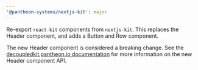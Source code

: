 ```yaml
---
'@pantheon-systems/nextjs-kit': major
---
```


Re-export `react-kit` components from `nextjs-kit`. This replaces the Header component, and adds a Button and Row component.

The new Header component is considered a breaking change. See the
[decoupledkit.pantheon.io documentation](https://decoupledkit.pantheon.io/docs/Packages/react-kit/modules/Header) for more information on the new Header component API.
